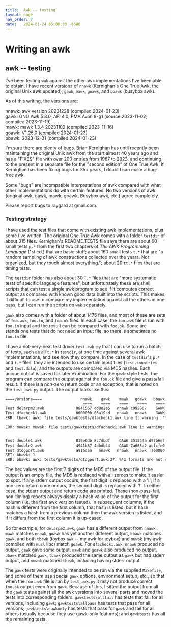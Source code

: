 ```yaml
---
title:  Awk -- testing
layout: page
nav_order: 7
date:   2024-01-24 05:00:00 -0600
---
```


# Writing an awk

## awk -- testing

I've been testing `wak` against the other awk implementations I've been able to obtain.
I have recent versions of `nnawk` (Kernighan's One True Awk, the original Unix awk updated), `gawk`, `mawk`, `goawk`, and `bbawk` (busybox awk).

As of this writing, the versions are:

nnawk: awk version 20231228 (compiled 2024-01-23)    
gawk: GNU Awk 5.3.0, API 4.0, PMA Avon 8-g1 (source 2023-11-02; compiled 2023-11-19)    
mawk: mawk 1.3.4 20231102 (compiled 2023-11-16)    
goawk: V1.25.0  (compiled 2024-01-23)    
bbawk: 2023-12-31 (compiled 2024-01-23)    

I'm sure there are plenty of bugs.
Brian Kernighan has until recently been maintaining the original Unix awk from the start almost 40 years ago and has a "FIXES" file with over 200 entries from 1987 to 2023, and continuing to the present in a separate file for the "second edition" of One True Awk.
If Kernighan has been fixing bugs for 35+ years, I doubt I can make a bug-free awk.

Some "bugs" are incompatible interpretations of awk compared with what other implementations do with certain features.
No two versions of awk (original awk, gawk, mawk, goawk, Busybox awk, etc.) agree completely.

Please report bugs to raygard at gmail.com.

### Testing strategy

I have used the test files that come with existing awk implementations, plus some I've written.
The original One True Awk comes with a folder `testdir` of about 315 files.
Kernighan's README.TESTS file says there are about 60 small tests `p.*` from the first two chapters of *The AWK Programming Language* (1st ed.) that are basic stuff; about 160 small tests `t.*` that are "a random sampling of awk constructions collected over the years.  Not organized, but they touch almost everything."; about 20 `tt.*` files that are timing tests.

The `testdir` folder has also about 30 `T.*` files that are "more systematic tests of specific language features", but unfortunately these are shell scripts that can test a single awk program to see if it computes correct output as compared with known good data built into the scripts.
This makes it difficult to use to compare my implementation against all the others in one pass, but I can run the scripts on `wak` separately.

`gawk` also comes with a folder of about 1475 files, and most of these are sets of `foo.awk`, `foo.in`, and `foo.ok` files.
In each case, the `foo.awk` file is run with `foo.in` input and the result can be compared with `foo.ok`.
Some are standalone tests that do not need an input file, so there is sometimes no `foo.in` file.

I have a not-very-neat test driver `test_awk.py` that I can use to run a batch of tests, such as all `t.*` in `testdir`, at one time against several awk implementations, and see how they compare.
In the case of `testdir`'s `p.*` and `t.*` files, they are intended to use certain input files (`test.countries` and `test.data`), and the outputs are compared via MD5 hashes.
Each unique output is saved for later examination.
For the `gawk`-style tests, the program can compare the output against the `foo.ok` file and give a pass/fail result.
If there is a non-zero return code or an exception, that is noted on the `test_awk.py` output.
The output looks like this:
``` txt
====versions====                 nnawk    gawk    mawk   goawk   bbawk   tbawk   muwak
                                  ====    ====    ====    ====    ====    ====    ====
Test delarpm2.awk              8841567 dd8e2e5   nnawk c992867    GAWK   GOAWK   GOAWK
Test dfacheck1.awk             0000000 03a19ad   nnawk   nnawk    GAWK !3a19ad   TBAWK
ERR: tbawk: awk: file tests/gawktests/dfacheck1.awk line 1: warning: '\<' -- unknown regex escape

ERR: muwak: muwak: file tests/gawktests/dfacheck1.awk line 1: warning: '\<' -- unknown regex escape


Test double1.awk               819e6db 8c7dbdf    GAWK 351564a d97b6e5   BBAWK   BBAWK
Test double2.awk               4941b67 4dbdb44    GAWK 7a665a2 acfcfe0 0124355   TBAWK
Test dtdgport.awk              a916caa   nnawk   nnawk   nnawk !!00000   nnawk   nnawk
RET: bbawk: 1
ERR: bbawk: awk: tests/gawktests/dtdgport.awk:37: %*x formats are not supported
```
The hex values are the first 7 digits of the MD5 of the output file.
If the output is an empty file, the MD5 is replaced with all zeroes to make it easier to spot.
If any stderr output occurs, the first digit is replaced with a '!'; if a non-zero return code occurs, the second digit is replaced with '!'.
In either case, the stderr output and return code are printed.
These (non-pass-fail, non-timing) reports always display a hash value of the output for the first column (i.e. the first awk version tested).
In subsequent columns, if the hash is different from the first column, that hash is listed; but if hash matches a hash from a previous column then the awk version is listed, and if it differs from the first column it is up-cased.

So for example, for `delarpm2.awk`, `gawk` has a different output from `nnawk`, `mawk` matches `nnawk`, `goawk` has yet another different output, `bbawk` matches `gawk`, and both `tbawk` (toybox `awk` -- my awk for toybox) and `muwak` (my awk compiled with `musl` libc) match `goawk`.
For `dfacheck1.awk`, `nnawk` produced no output, `gawk` gave some output, `mawk` and `goawk` also produced no output, `bbawk` matched `gawk`, `tbawk` produced the same output as `gawk` but had stderr output, and `muwak` matched `tbawk`, including having stderr output.

The `gawk` tests were originally intended to be run via the supplied `Makefile`, and some of them use special `gawk` options, environment setup, etc., so that when the `foo.awk` file is run by `test_awk.py` it may not produce correct `foo.ok` output even from `gawk`.
Because of this, I sifted the output from all the `gawk` tests against all the awk versions into several parts and moved the tests into corresponding folders: `gawktests\allfail` has tests that fail for all versions, including `gawk`; `gawktests\allpass` has tests that pass for all versions; `gawktests\gawkonly` has tests that pass for `gawk` and fail for all others (usually because they use gawk-only features); and `gawktests` has all the remaining tests.




